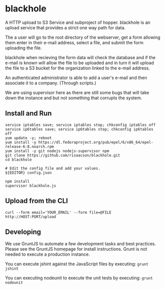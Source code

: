 blackhole
=========

A HTTP upload to S3 Service and subproject of hopper. blackhole is an upload service that provides a strict one way path for data.

The a user will go to the root directory of the webserver, get a form allowing them enter in their e-mail address, select a file, and submit the form uploading the file.

blackhole when recieving the form data will check the database and if the e-mail is known will allow the file to be uploaded and in turn it will upload the file to a S3 bucket for the organization linked to the e-mail address.

An authenticated administrator is able to add a user's e-mail and then associate it to a company. (Through scripts.)

We are using supervisor here as there are still some bugs that will take down the instance and but not something that corrupts the system.

Install and Run
---------------

```Shell
service iptables save; service iptables stop; chkconfig iptables off
service ip6tables save; service ip6tables stop; chkconfig ip6tables off
yum update -y; reboot
yum install -y https://dl.fedoraproject.org/pub/epel/6/x86_64/epel-release-6-8.noarch.rpm
yum install -y git nodejs nodejs-supervisor npm
git clone https://github.com/risaacson/blackhole.git
cd blackhole

# Edit the config file and add your values.
${EDITOR} config.json

npm install
supervisor blackhole.js
```

Upload from the CLI
-------------------

`curl --form email='YOUR_EMAIL' --form file=@FILE http://HOST:PORT/upload`

Developing
----------

We use GruntJS to automate a few development tasks and best practices. Please see the GruntJS homepage for install instructions. Grunt is not needed to execute a production instance.

You can execute jshint against the JavaScript files by executing:
`grunt jshint`

You can executing nodeunit to execute the unit tests by executing:
`grunt nodeunit`